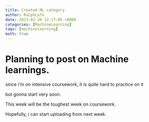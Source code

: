 ```yaml
---
title: Created ML category
author: RalphLafa
date: 2023-02-20 12:17:05 +0800
categories: [MachineLearning]
tags: [machinelearning]
math: true
---
```


# Planning to post on Machine learnings.

since i'm on intensive coursework, it is quite hard to practice on it

but gonna start very soon.

This week will be the toughest week on coursework. 

Hopefully, i can start uploading from next week.

